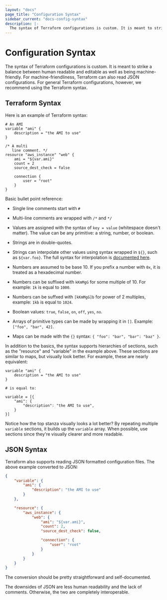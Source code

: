 ```yaml
---
layout: "docs"
page_title: "Configuration Syntax"
sidebar_current: "docs-config-syntax"
description: |-
  The syntax of Terraform configurations is custom. It is meant to strike a balance between human readable and editable as well as being machine-friendly. For machine-friendliness, Terraform can also read JSON configurations. For general Terraform configurations, however, we recommend using the Terraform syntax.
---
```


# Configuration Syntax

The syntax of Terraform configurations is custom. It is meant to
strike a balance between human readable and editable as well as being
machine-friendly. For machine-friendliness, Terraform can also
read JSON configurations. For general Terraform configurations,
however, we recommend using the Terraform syntax.

## Terraform Syntax

Here is an example of Terraform syntax:

```
# An AMI
variable "ami" {
	description = "the AMI to use"
}

/* A multi
   line comment. */
resource "aws_instance" "web" {
	ami = "${var.ami}"
	count = 2
	source_dest_check = false

	connection {
		user = "root"
	}
}
```

Basic bullet point reference:

  * Single line comments start with `#`

  * Multi-line comments are wrapped with `/*` and `*/`

  * Values are assigned with the syntax of `key = value` (whitespace
    doesn't matter). The value can be any primitive: a string,
    number, or boolean.

  * Strings are in double-quotes.

  * Strings can interpolate other values using syntax wrapped
    in `${}`, such as `${var.foo}`. The full syntax for interpolation
    is
    [documented here](/docs/configuration/interpolation.html).

  * Numbers are assumed to be base 10. If you prefix a number with
    `0x`, it is treated as a hexadecimal number.

  * Numbers can be suffixed with `kKmMgG` for some multiple of 10.
    For example: `1k` is equal to `1000`.

  * Numbers can be suffxed with `[kKmMgG]b` for power of 2 multiples,
    example: `1kb` is equal to `1024`.

  * Boolean values: `true`, `false`, `on`, `off`, `yes`, `no`.

  * Arrays of primitive types can be made by wrapping it in `[]`.
    Example: `["foo", "bar", 42]`.

  * Maps can be made with the `{}` syntax:
	`{ "foo": "bar", "bar": "baz" }`.

In addition to the basics, the syntax supports hierarchies of sections,
such as the "resource" and "variable" in the example above. These
sections are similar to maps, but visually look better. For example,
these are nearly equivalent:

```
variable "ami" {
	description = "the AMI to use"
}

# is equal to:

variable = [{
	"ami": {
		"description": "the AMI to use",
	}
}]
```

Notice how the top stanza visually looks a lot better? By repeating
multiple `variable` sections, it builds up the `variable` array. When
possible, use sections since they're visually clearer and more readable.

## JSON Syntax

Terraform also supports reading JSON formatted configuration files.
The above example converted to JSON:

```json
{
	"variable": {
		"ami": {
			"description": "the AMI to use"
		}
	},

	"resource": {
		"aws_instance": {
			"web": {
				"ami": "${var.ami}",
				"count": 2,
				"source_dest_check": false,

				"connection": {
					"user": "root"
				}
			}
		}
	}
}
```

The conversion should be pretty straightforward and self-documented.

The downsides of JSON are less human readability and the lack of
comments. Otherwise, the two are completely interoperable.
